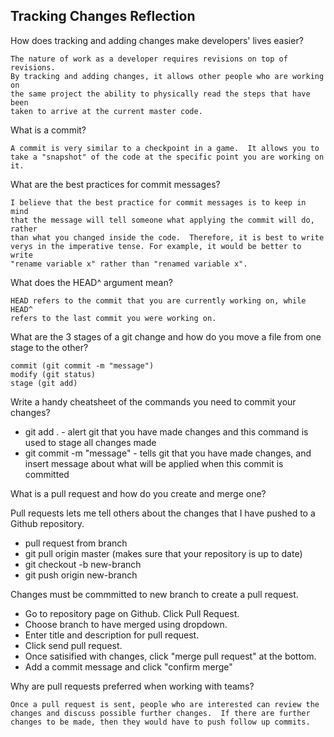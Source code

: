 ## Tracking Changes Reflection

How does tracking and adding changes make developers' lives easier?

	The nature of work as a developer requires revisions on top of revisions.  
	By tracking and adding changes, it allows other people who are working on 
	the same project the ability to physically read the steps that have been 
	taken to arrive at the current master code.  

What is a commit?

	A commit is very similar to a checkpoint in a game.  It allows you to take a "snapshot" of the code at the specific point you are working on it.

What are the best practices for commit messages?

	I believe that the best practice for commit messages is to keep in mind 
	that the message will tell someone what applying the commit will do, rather
	than what you changed inside the code.  Therefore, it is best to write 
	verys in the imperative tense. For example, it would be better to write 
	"rename variable x"	rather than "renamed variable x".

What does the HEAD^ argument mean?

	HEAD refers to the commit that you are currently working on, while HEAD^ 
	refers to the last commit you were working on.

What are the 3 stages of a git change and how do you move a file from one stage to the other?

	commit (git commit -m "message")
	modify (git status)
	stage (git add)

Write a handy cheatsheet of the commands you need to commit your changes?

- git add . - alert git that you have made changes and this command is used to stage all changes made
- git commit -m "message" - tells git that you have made changes, and insert message about what will be applied when this commit is committed

What is a pull request and how do you create and merge one?

Pull requests lets me tell others about the changes that I have pushed to a Github repository.   
- pull request from branch 
- git pull origin master  (makes sure that your repository is up to date)
- git checkout -b new-branch
- git push origin new-branch

Changes must be commmitted to new branch to create a pull request.
- Go to repository page on Github. Click Pull Request.
- Choose branch to have merged using dropdown. 
- Enter title and description for pull request.
- Click send pull request.
- Once satisified with changes, click "merge pull request" at the bottom.
- Add a commit message and click "confirm merge"

Why are pull requests preferred when working with teams?

	Once a pull request is sent, people who are interested can review the 
	changes and discuss possible further changes.  If there are further 
	changes to be made, then they would have to push follow up commits.